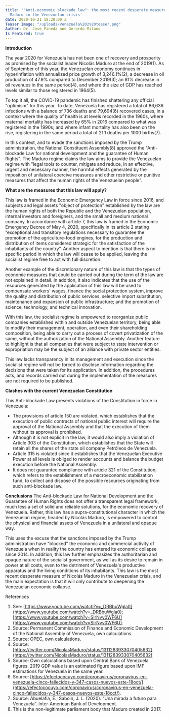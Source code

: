 ```yaml
---
title: '"Anti-economic blockade law": the most recent desperate measure of Nicolás
  Maduro in the Venezuelan crisis'
date: 2020-10-21 18:20:00 Z
Teaser Image: "/uploads/Venezuela%202%20teaser.png"
Author: Dr. Jose Pineda and Gerardo Milano
Is Featured: true
---
```


**Introduction**

The year 2020 for Venezuela has not been one of recovery and prosperity as promised by the socialist leader Nicolás Maduro at the end of 2019(1). As of September of this year, the Venezuelan economy continues in hyperinflation with annualized price growth of 3,246.1%(2), a decrease in oil production of 47.9% compared to December 2019(3); an 81% decrease in oil revenues in the same period(4), and where the size of GDP has reached levels similar to those registered in 1964(5).

To top it all, the COVID-19 pandemic has finished shattering any official "optimism" for this year. To date, Venezuela has registered a total of 86,636 infections with a balance of 736 deaths and 79,694(6) recovered cases, in a context where the quality of health is at levels recorded in the 1960s, where maternal mortality has increased by 65% in 2016 compared to what was registered in the 1990s; and where infant mortality has also been on the rise, registering in the same period a total of 21.1 deaths per 1000 births(7).

In this context, and to evade the sanctions imposed by the Trump administration, the National Constituent Assembly(8) approved the "Anti-blockade Law for national development and the guarantee of Human Rights". The Maduro regime claims the law aims to provide the Venezuelan regime with "legal tools to counter, mitigate and reduce, in an effective, urgent and necessary manner, the harmful effects generated by the imposition of unilateral coercive measures and other restrictive or punitive measures that affect the human rights of the Venezuelan people".

**What are the measures that this law will apply?**

This law is framed in the Economic Emergency Law in force since 2016, and subjects and legal assets "object of protection" established by the law are the human rights of both the Republic and the Venezuelan population, internal investors and foreigners, and the small and medium national company. In accordance with article 7, this law is framed in the Economic Emergency Decree of May 4, 2020, specifically in its article 2 stating “exceptional and transitory regulations necessary to guarantee the promotion of the agriculture-food engines, for the production and distribution of items considered strategic for the satisfaction of the inhabitants of the country”. Another aspect to mention is that there is no specific period in which the law will cease to be applied, leaving the socialist regime free to act with full discretion. 

Another example of the discretionary nature of this law is that the types of economic measures that could be carried out during the term of the law are not explained in detail. In addition, it also indicates that the use of the resources generated by the application of this law will be used to compensate workers' wages, finance the social protection system, improve the quality and distribution of public services, selective import substitution, maintenance and expansion of public infrastructure; and the promotion of science, technology, and technical innovation. 

With this law, the socialist regime is empowered to reorganize public companies established within and outside Venezuelan territory, being able to modify their management, operation, and even their shareholding composition, being able to carry out a process of covert privatization of the same, without the authorization of the National Assembly. Another feature to highlight is that all companies that were subject to state intervention or expropriation may be the subject of an alliance with private sector entities.

This law lacks transparency in its management and execution since the socialist regime will not be forced to disclose information regarding the decisions that were taken for its application. In addition, the procedures acts, and records carried out during the implementation of the measures are not required to be published.

**Clashes with the current Venezuelan Constitution**

This Anti-blockade Law presents violations of the Constitution in force in Venezuela:
* The provisions of article 150 are violated, which establishes that the execution of public contracts of national public interest will require the approval of the National Assembly and that the execution of them without its approval is prohibited.
* Although it is not explicit in the law, it would also imply a violation of Article 303 of the Constitution, which establishes that the State will retain all the shares of the state oil company Petróleos de Venezuela.
* Article 315 is violated since it establishes that the Venezuelan Executive Power at all levels is obliged to render accounts and balance the budget execution before the National Assembly.
* It does not guarantee compliance with article 321 of the Constitution, which refers to the establishment of a macroeconomic stabilization fund, to collect and dispose of the possible resources originating from such anti-blockade law.

**Conclusions**
The Anti-blockade Law for National Development and the Guarantee of Human Rights does not offer a transparent legal framework, much less a set of solid and reliable solutions, for the economic recovery of Venezuela. Rather, this law has a supra-constitutional character in which the Venezuelan regime, headed by Nicolás Maduro, is empowered to control the physical and financial assets of Venezuela in a unilateral and opaque way. 

This uses the excuse that the sanctions imposed by the Trump administration have "blocked" the economic and commercial activity of Venezuela when in reality the country has entered its economic collapse since 2014. In addition, this law further emphasizes the authoritarian and opaque nature of the socialist government, as well as its desire to remain in power at all costs, even to the detriment of Venezuela's productive apparatus and the living conditions of its inhabitants. This law is the most recent desperate measure of Nicolás Maduro in the Venezuelan crisis, and the main expectation is that it will only contribute to deepening the Venezuelan economic collapse.

References

1. See: [https://www.youtube.com/watch?v=_DRBbuWgla0](https://www.youtube.com/watch?v=_DRBbuWgla0); [https://www.youtube.com/watch?v=SIrNvv0WF6U](https://www.youtube.com/watch?v=SIrNvv0WF6U).
2. Source: Permanent Commission of Finance and Economic Development of the National Assembly of Venezuela, own calculations.
3. Source: OPEC, own calculations.
4. Source: [https://twitter.com/NicolasMaduro/status/1311283933070405632](https://twitter.com/NicolasMaduro/status/1311283933070405632)
5. Source: Own calculations based upon Central Bank of Venezuela figures. 2019 GDP value is an estimated figure based upon IMF estimations for Venezuela in the same year.
6. Source: [https://efectococuyo.com/coronavirus/coronavirus-en-venezuela-cinco-fallecidos-y-347-casos-nuevos-este-18oct/](https://efectococuyo.com/coronavirus/coronavirus-en-venezuela-cinco-fallecidos-y-347-casos-nuevos-este-18oct/).
7. Source: Abuelafia, E.; Saboin, J. L. (2020). “Una mirada a futuro para Venezuela”. Inter-American Bank of Development.
8. This is the non-legitimate parliament body that Maduro created in 2017.